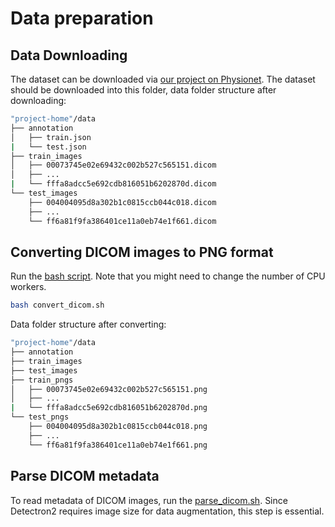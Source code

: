 # Data preparation

## Data Downloading
The dataset can be downloaded via [our project on Physionet](https://physionet.org/content/vindr-spinexr/1.0.0/).
The dataset should be downloaded into this folder, data folder structure after downloading:
```bash
"project-home"/data
├── annotation
│   ├── train.json
|   └── test.json
├── train_images
│   ├── 00073745e02e69432c002b527c565151.dicom
│   ├── ...
|   └── fffa8adcc5e692cdb816051b6202870d.dicom
└── test_images
    ├── 004004095d8a302b1c0815ccb044c018.dicom
    ├── ...
    └── ff6a81f9fa386401ce11a0eb74e1f661.dicom
```



## Converting DICOM images to PNG format 


Run the [bash script](convert_dicom.sh). Note that you might need to change the number of CPU workers.
```bash
bash convert_dicom.sh
```

Data folder structure after converting:
```bash
"project-home"/data
├── annotation
├── train_images
├── test_images
├── train_pngs
│   ├── 00073745e02e69432c002b527c565151.png
│   ├── ...
|   └── fffa8adcc5e692cdb816051b6202870d.png
└── test_pngs
    ├── 004004095d8a302b1c0815ccb044c018.png
    ├── ...
    └── ff6a81f9fa386401ce11a0eb74e1f661.png
```

## Parse DICOM metadata
To read metadata of DICOM images, run the [parse_dicom.sh](parse_dicom.sh). Since Detectron2 requires image size for data augmentation, this step is essential.